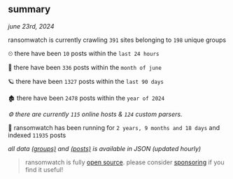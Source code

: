 
## summary
_june 23rd, 2024_

ransomwatch is currently crawling `391` sites belonging to `198` unique groups

⏲ there have been `10` posts within the `last 24 hours`

🦈 there have been `336` posts within the `month of june`

🪐 there have been `1327` posts within the `last 90 days`

🏚 there have been `2478` posts within the `year of 2024`

_⚙️ there are currently `115` online hosts & `124` custom parsers._

🦕 ransomwatch has been running for `2 years, 9 months and 18 days` and indexed `11935` posts

_all data  [(groups)](http://ransomwhat.telemetry.ltd/groups) and [(posts)](http://ransomwhat.telemetry.ltd/posts) is available in JSON (updated hourly)_

> ransomwatch is fully [open source](https://github.com/joshhighet/ransomwatch#ransomwatch--). please consider [sponsoring](https://github.com/sponsors/joshhighet) if you find it useful!
